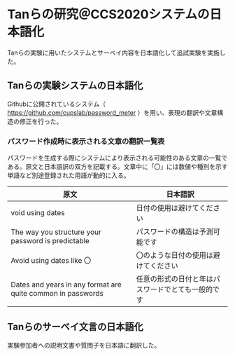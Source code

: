 Tanらの研究＠CCS2020システムの日本語化
====
Tanらの実験に用いたシステムとサーベイ内容を日本語化して追試実験を実施した。

## Tanらの実験システムの日本語化
Githubに公開されているシステム（ https://github.com/cupslab/password_meter ）を用い、表現の翻訳や文章構造の修正を行った。

### パスワード作成時に表示される文章の翻訳一覧表

パスワードを生成する際にシステムにより表示される可能性のある文章の一覧である。原文と日本語訳の双方を記載する。文章中に「〇」には数値や種別を示す単語など別途登録された用語が動的に入る。

|原文|日本語訳|
----|----
|void using dates | 日付の使用は避けてください |
|The way you structure your password is predictable | パスワードの構造は予測可能です|
|Avoid using dates like 〇 | 〇のような日付の使用は避けてください |
|Dates and years in any format are quite common in passwords | 任意の形式の日付と年はパスワードでとても一般的です |

## Tanらのサーベイ文言の日本語化
実験参加者への説明文書や質問子を日本語に翻訳した。
